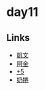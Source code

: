 # day11

## Links

- [凱文](https://rabbittee.github.io/JavaScript30/day11/kevin/)
- [阿金](https://rabbittee.github.io/JavaScript30/day11/kim/)
- [+5](https://rabbittee.github.io/JavaScript30/day11/plusfive/)
- [奶捲](https://rabbittee.github.io/JavaScript30/day11/recoil/)
